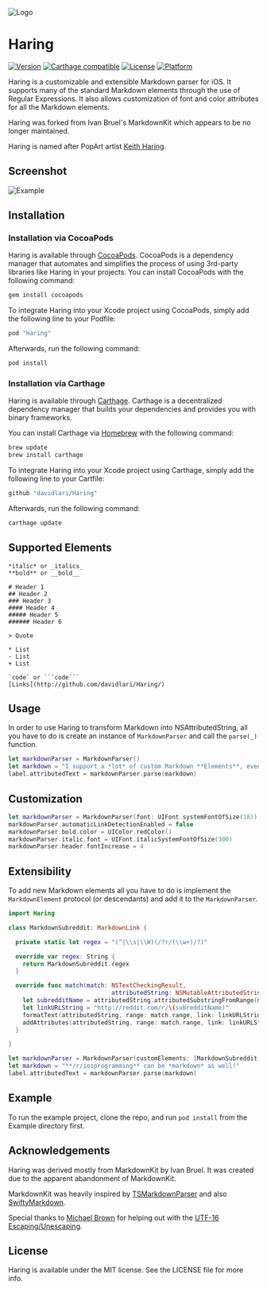 ![Logo](https://raw.githubusercontent.com/davidlari/Haring/master/Resources/HaringLogo.png)

Haring
=========

[![Version](https://img.shields.io/cocoapods/v/Haring.svg?style=flat)](http://cocoapods.org/pods/Haring)
[![Carthage compatible](https://img.shields.io/badge/Carthage-compatible-4BC51D.svg?style=flat)](https://github.com/Carthage/Carthage)
[![License](https://img.shields.io/cocoapods/l/Haring.svg?style=flat)](http://cocoapods.org/pods/Haring)
[![Platform](https://img.shields.io/cocoapods/p/Haring.svg?style=flat)](http://cocoapods.org/pods/Haring)

Haring is a customizable and extensible Markdown parser for iOS. It supports many of the standard Markdown elements through the use of Regular Expressions. It also allows customization of font and color attributes for all the Markdown elements.

Haring was forked from Ivan Bruel's MarkdownKit which appears to be no longer maintained.

Haring is named after PopArt artist [Keith Haring](https://en.wikipedia.org/wiki/Keith_Haring).

## Screenshot

![Example](https://raw.githubusercontent.com/ivanbruel/MarkdownKit/master/Resources/MarkdownKitExample.png)

## Installation

### Installation via CocoaPods

Haring is available through [CocoaPods](http://cocoapods.org). CocoaPods is a dependency manager that automates and simplifies the process of using 3rd-party libraries like Haring in your projects. You can install CocoaPods with the following command:

```ruby
gem install cocoapods
```

To integrate Haring into your Xcode project using CocoaPods, simply add the following line to your Podfile:

```ruby
pod "Haring"
```

Afterwards, run the following command:

```ruby
pod install
```

### Installation via Carthage

Haring is available through [Carthage](https://github.com/Carthage/Carthage). Carthage is a decentralized dependency manager that builds your dependencies and provides you with binary frameworks.

You can install Carthage via [Homebrew](http://brew.sh) with the following command:

```ruby
brew update
brew install carthage
```

To integrate Haring into your Xcode project using Carthage, simply add the following line to your Cartfile:

```ruby
github "davidlari/Haring"
```

Afterwards, run the following command:

```ruby
carthage update
```

## Supported Elements

```
*italic* or _italics_
**bold** or __bold__

# Header 1
## Header 2
### Header 3
#### Header 4
##### Header 5
###### Header 6

> Quote

* List
- List
+ List

`code` or ```code```
[Links](http://github.com/davidlari/Haring/)
```

## Usage

In order to use Haring to transform Markdown into NSAttributedString, all you have to do is create an instance of `MarkdownParser` and call the `parse(_)` function.

```swift
let markdownParser = MarkdownParser()
let markdown = "I support a *lot* of custom Markdown **Elements**, even `code`!"
label.attributedText = markdownParser.parse(markdown)
```

## Customization

```swift
let markdownParser = MarkdownParser(font: UIFont.systemFontOfSize(18))
markdownParser.automaticLinkDetectionEnabled = false
markdownParser.bold.color = UIColor.redColor()
markdownParser.italic.font = UIFont.italicSystemFontOfSize(300)
markdownParser.header.fontIncrease = 4
```

## Extensibility

To add new Markdown elements all you have to do is implement the `MarkdownElement` protocol (or descendants) and add it to the `MarkdownParser`.

```swift
import Haring

class MarkdownSubreddit: MarkdownLink {

  private static let regex = "(^|\\s|\\W)(/?r/(\\w+)/?)"

  override var regex: String {
    return MarkdownSubreddit.regex
  }

  override func match(match: NSTextCheckingResult,
                             attributedString: NSMutableAttributedString) {
    let subredditName = attributedString.attributedSubstringFromRange(match.rangeAtIndex(3)).string
    let linkURLString = "http://reddit.com/r/\(subredditName)"
    formatText(attributedString, range: match.range, link: linkURLString)
    addAttributes(attributedString, range: match.range, link: linkURLString)
  }

}
```

```swift
let markdownParser = MarkdownParser(customElements: [MarkdownSubreddit()])
let markdown = "**/r/iosprogramming** can be *markdown* as well!"
label.attributedText = markdownParser.parse(markdown)
```

## Example

To run the example project, clone the repo, and run `pod install` from the Example directory first.

## Acknowledgements

Haring was derived mostly from MarkdownKit by Ivan Bruel. It was created due to the apparent abandonment of MarkdownKit.

MarkdownKit was heavily inspired by [TSMarkdownParser](https://github.com/laptobbe/TSMarkdownParser) and also [SwiftyMarkdown](https://github.com/SimonFairbairn/SwiftyMarkdown).

Special thanks to [Michael Brown](https://github.com/mluisbrown) for helping out with the [UTF-16 Escaping/Unescaping](https://github.com/ivanbruel/Haring/blob/master/Haring/Classes/Extensions/String%2BUTF16.swift).

## License

Haring is available under the MIT license. See the LICENSE file for more info.
